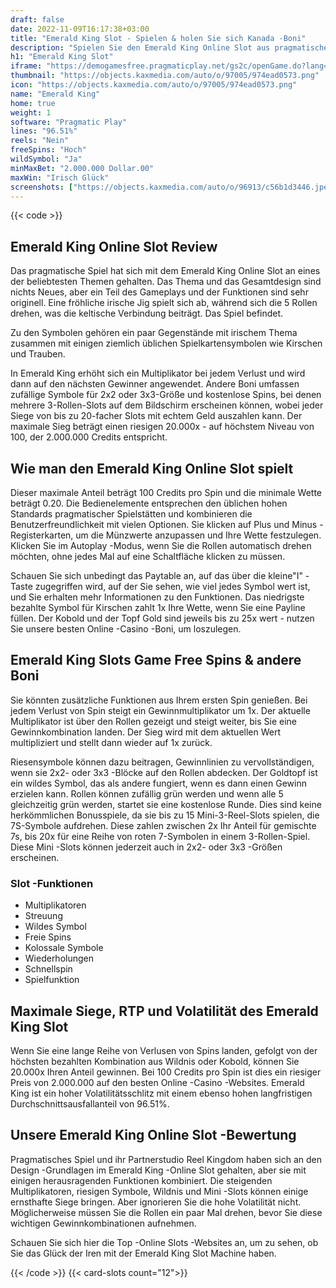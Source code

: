 ```yaml
---
draft: false
date: 2022-11-09T16:17:38+03:00
title: "Emerald King Slot - Spielen & holen Sie sich Kanada -Boni"
description: "Spielen Sie den Emerald King Online Slot aus pragmatischem Spiel. Wir haben Details zum Gameplay, Funktionen und wo die besten Casino -Angebote finden können."
h1: "Emerald King Slot"
iframe: "https://demogamesfree.pragmaticplay.net/gs2c/openGame.do?lang=en&cur=EUR&gameSymbol=vs20eking&websiteUrl=https%3A%2F%2Fdemogamesfree.pragmaticplay.net&jurisdiction=99&lobbyURL=https%3A%2F%2Fwww.pragmaticplay.com"
thumbnail: "https://objects.kaxmedia.com/auto/o/97005/974ead0573.png"
icon: "https://objects.kaxmedia.com/auto/o/97005/974ead0573.png"
name: "Emerald King"
home: true
weight: 1
software: "Pragmatic Play"
lines: "96.51%"
reels: "Nein"
freeSpins: "Hoch"
wildSymbol: "Ja"
minMaxBet: "2.000.000 Dollar.00"
maxWin: "Irisch Glück"
screenshots: ["https://objects.kaxmedia.com/auto/o/96913/c56b1d3446.jpeg"]
---
```


{{< code >}}<h2>Emerald King Online Slot Review</h2><p>Das pragmatische Spiel hat sich mit dem Emerald King Online Slot an eines der beliebtesten Themen gehalten. Das Thema und das Gesamtdesign sind nichts Neues, aber ein Teil des Gameplays und der Funktionen sind sehr originell. Eine fröhliche irische Jig spielt sich ab, während sich die 5 Rollen drehen, was die keltische Verbindung beiträgt. Das Spiel befindet.</p><p>Zu den Symbolen gehören ein paar Gegenstände mit irischem Thema zusammen mit einigen ziemlich üblichen Spielkartensymbolen wie Kirschen und Trauben.</p><p>In Emerald King erhöht sich ein Multiplikator bei jedem Verlust und wird dann auf den nächsten Gewinner angewendet. Andere Boni umfassen zufällige Symbole für 2x2 oder 3x3-Größe und kostenlose Spins, bei denen mehrere 3-Rollen-Slots auf dem Bildschirm erscheinen können, wobei jeder Siege von bis zu 20-facher Slots mit echtem Geld auszahlen kann. Der maximale Sieg beträgt einen riesigen 20.000x - auf höchstem Niveau von 100, der 2.000.000 Credits entspricht.</p><h2>Wie man den Emerald King Online Slot spielt</h2><p>Dieser maximale Anteil beträgt 100 Credits pro Spin und die minimale Wette beträgt 0.20. Die Bedienelemente entsprechen den üblichen hohen Standards pragmatischer Spielstätten und kombinieren die Benutzerfreundlichkeit mit vielen Optionen. Sie klicken auf Plus und Minus -Registerkarten, um die Münzwerte anzupassen und Ihre Wette festzulegen. Klicken Sie im Autoplay -Modus, wenn Sie die Rollen automatisch drehen möchten, ohne jedes Mal auf eine Schaltfläche klicken zu müssen.</p><p>Schauen Sie sich unbedingt das Paytable an, auf das über die kleine"I" -Taste zugegriffen wird, auf der Sie sehen, wie viel jedes Symbol wert ist, und Sie erhalten mehr Informationen zu den Funktionen. Das niedrigste bezahlte Symbol für Kirschen zahlt 1x Ihre Wette, wenn Sie eine Payline füllen. Der Kobold und der Topf Gold sind jeweils bis zu 25x wert - nutzen Sie unsere besten Online -Casino -Boni, um loszulegen.</p><h2>Emerald King Slots Game Free Spins & andere Boni</h2><p>Sie könnten zusätzliche Funktionen aus Ihrem ersten Spin genießen. Bei jedem Verlust von Spin steigt ein Gewinnmultiplikator um 1x. Der aktuelle Multiplikator ist über den Rollen gezeigt und steigt weiter, bis Sie eine Gewinnkombination landen. Der Sieg wird mit dem aktuellen Wert multipliziert und stellt dann wieder auf 1x zurück.</p><p>Riesensymbole können dazu beitragen, Gewinnlinien zu vervollständigen, wenn sie 2x2- oder 3x3 -Blöcke auf den Rollen abdecken. Der Goldtopf ist ein wildes Symbol, das als andere fungiert, wenn es dann einen Gewinn erzielen kann. Rollen können zufällig grün werden und wenn alle 5 gleichzeitig grün werden, startet sie eine kostenlose Runde. Dies sind keine herkömmlichen Bonusspiele, da sie bis zu 15 Mini-3-Reel-Slots spielen, die 7S-Symbole aufdrehen. Diese zahlen zwischen 2x Ihr Anteil für gemischte 7s, bis 20x für eine Reihe von roten 7-Symbolen in einem 3-Rollen-Spiel. Diese Mini -Slots können jederzeit auch in 2x2- oder 3x3 -Größen erscheinen.</p><h3>
Slot -Funktionen</h3><ul>
<li></span>
Multiplikatoren</li>
<li></span>
Streuung</li>
<li></span>
Wildes Symbol</li>
<li></span>
Freie Spins</li>
<li></span>
Kolossale Symbole</li>
<li></span>
Wiederholungen</li>
<li></span>
Schnellspin</li>
<li></span>
Spielfunktion</li></ul><h2>Maximale Siege, RTP und Volatilität des Emerald King Slot</h2><p>Wenn Sie eine lange Reihe von Verlusen von Spins landen, gefolgt von der höchsten bezahlten Kombination aus Wildnis oder Kobold, können Sie 20.000x Ihren Anteil gewinnen. Bei 100 Credits pro Spin ist dies ein riesiger Preis von 2.000.000 auf den besten Online -Casino -Websites. Emerald King ist ein hoher Volatilitätsschlitz mit einem ebenso hohen langfristigen Durchschnittsausfallanteil von 96.51%.</p><h2>Unsere Emerald King Online Slot -Bewertung</h2><p>Pragmatisches Spiel und ihr Partnerstudio Reel Kingdom haben sich an den Design -Grundlagen im Emerald King -Online Slot gehalten, aber sie mit einigen herausragenden Funktionen kombiniert. Die steigenden Multiplikatoren, riesigen Symbole, Wildnis und Mini -Slots können einige ernsthafte Siege bringen. Aber ignorieren Sie die hohe Volatilität nicht. Möglicherweise müssen Sie die Rollen ein paar Mal drehen, bevor Sie diese wichtigen Gewinnkombinationen aufnehmen.</p><p>Schauen Sie sich hier die Top -Online Slots -Websites an, um zu sehen, ob Sie das Glück der Iren mit der Emerald King Slot Machine haben.</p>{{< /code >}}
{{< card-slots count="12">}}